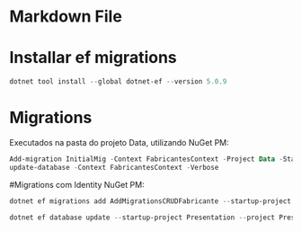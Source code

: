 ﻿# Markdown File

# Installar ef migrations
```powershell
dotnet tool install --global dotnet-ef --version 5.0.9
```
# Migrations
Executados na pasta do projeto Data, utilizando NuGet PM:
```powershell
Add-migration InitialMig -Context FabricantesContext -Project Data -StartupProject Fabricantes.Api -Verbose
update-database -Context FabricantesContext -Verbose
```

#Migrations com Identity
NuGet PM:
```powershell
dotnet ef migrations add AddMigrationsCRUDFabricante --startup-project Presentation --project Presentation --context LoginContext --output-dir Areas\Identity\Data\Migrations

dotnet ef database update --startup-project Presentation --project Presentation --context LoginContext
```